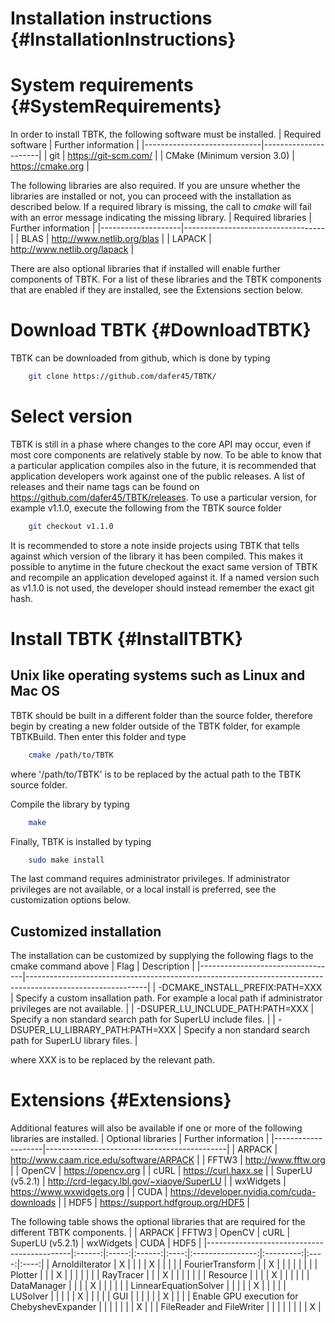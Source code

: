 Installation instructions {#InstallationInstructions}
======

# System requirements {#SystemRequirements}
In order to install TBTK, the following software must be installed.
| Required software           | Further information  |
|-----------------------------|----------------------|
| git                         | https://git-scm.com/ |
| CMake (Minimum version 3.0) | https://cmake.org    |

The following libraries are also required.
If you are unsure whether the libraries are installed or not, you can proceed with the installation as described below.
If a required library is missing, the call to *cmake* will fail with an error message indicating the missing library.
| Required libraries | Further information               |
|--------------------|-----------------------------------|
| BLAS               | http://www.netlib.org/blas        |
| LAPACK             | http://www.netlib.org/lapack      |

There are also optional libraries that if installed will enable further components of TBTK.
For a list of these libraries and the TBTK components that are enabled if they are installed, see the Extensions section below.

# Download TBTK {#DownloadTBTK}
TBTK can be downloaded from github, which is done by typing
```bash
	git clone https://github.com/dafer45/TBTK/
```

# Select version
TBTK is still in a phase where changes to the core API may occur, even if most core components are relatively stable by now.
To be able to know that a particular application compiles also in the future, it is recommended that application developers work against one of the public releases.
A list of releases and their name tags can be found on https://github.com/dafer45/TBTK/releases.
To use a particular version, for example v1.1.0, execute the following from the TBTK source folder
```bash
	git checkout v1.1.0
```
It is recommended to store a note inside projects using TBTK that tells against which version of the library it has been compiled.
This makes it possible to anytime in the future checkout the exact same version of TBTK and recompile an application developed against it.
If a named version such as v1.1.0 is not used, the developer should instead remember the exact git hash.

# Install TBTK {#InstallTBTK}
## Unix like operating systems such as Linux and Mac OS
TBTK should be built in a different folder than the source folder, therefore begin by creating a new folder outside of the TBTK folder, for example TBTKBuild.
Then enter this folder and type
```bash
	cmake /path/to/TBTK
```
where '/path/to/TBTK' is to be replaced by the actual path to the TBTK source folder.

Compile the library by typing
```bash
	make
```

Finally, TBTK is installed by typing
```bash
	sudo make install
```
The last command requires administrator privileges.
If administrator privileges are not available, or a local install is preferred, see the customization options below.

## Customized installation
The installation can be customized by supplying the following flags to the cmake command above
| Flag                             | Description                                                                                                |
|----------------------------------|------------------------------------------------------------------------------------------------------------|
| -DCMAKE_INSTALL_PREFIX:PATH=XXX  | Specify a custom insallation path. For example a local path if administrator privileges are not available. |
| -DSUPER_LU_INCLUDE_PATH:PATH=XXX | Specify a non standard search path for SuperLU include files.                                              |
| -DSUPER_LU_LIBRARY_PATH:PATH=XXX | Specify a non standard search path for SuperLU library files.                                              |

where XXX is to be replaced by the relevant path.

# Extensions {#Extensions}
Additional features will also be available if one or more of the following libraries are installed.
| Optional libraries | Further information                         |
|--------------------|---------------------------------------------|
| ARPACK             | http://www.caam.rice.edu/software/ARPACK    |
| FFTW3              | http://www.fftw.org                         |
| OpenCV             | https://opencv.org                          |
| cURL               | https://curl.haxx.se                        |
| SuperLU (v5.2.1)   | http://crd-legacy.lbl.gov/~xiaoye/SuperLU   |
| wxWidgets          | https://www.wxwidgets.org                   |
| CUDA               | https://developer.nvidia.com/cuda-downloads |
| HDF5               | https://support.hdfgroup.org/HDF5           |

The following table shows the optional libraries that are required for the different TBTK components.
|                                            | ARPACK | FFTW3 | OpenCV | cURL | SuperLU (v5.2.1) | wxWidgets | CUDA | HDF5 |
|--------------------------------------------|:------:|:-----:|:------:|:----:|:----------------:|:---------:|:----:|:----:|
| ArnoldiIterator                            | X      |       |        |      | X                |           |      |      |
| FourierTransform                           |        | X     |        |      |                  |           |      |      |
| Plotter                                    |        |       | X      |      |                  |           |      |      |
| RayTracer                                  |        |       | X      |      |                  |           |      |      |
| Resource                                   |        |       |        | X    |                  |           |      |      |
| DataManager                                |        |       |        | X    |                  |           |      |      |
| LinnearEquationSolver                      |        |       |        |      | X                |           |      |      |
| LUSolver                                   |        |       |        |      | X                |           |      |      |
| GUI                                        |        |       |        |      |                  | X         |      |      |
| Enable GPU execution for ChebyshevExpander |        |       |        |      |                  |           | X    |      |
| FileReader and FileWriter                  |        |       |        |      |                  |           |      | X    |

